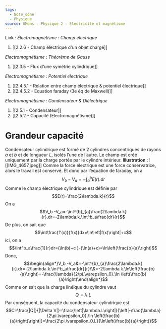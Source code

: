 ```yaml
---
tags:
  - Note_done
  - Physique
source: UMons - Physique 2 - Electricité et magnétisme
---
```


Link :
_Électromagnétisme : Champ électrique_
1. [[2.2.6 - Champ électrique d'un objet chargé]]

_Electromagnétisme : Théorème de Gauss_
1. [[2.3.5 - Flux d'une symétrie cylindrique]]

_Electromagnétisme : Potentiel électrique_
1. [[2.4.5.1 - Relation entre champ électrique & potentiel électrique]]
2. [[2.4.5.2 - Equation faraday (3e éq de Maxwell)]]

_Electromagnétisme : Condensateur & Diélectrique_
1. [[2.5.1 - Condensateur]]
2. [[2.5.2 - Capacité (Electromagnétisme)]]

# Grandeur capacité 
Condensateur cylindrique est formé de 2 cylindres concentriques de rayons $a$ et $b$ et de longueur $L$, isolés l’une de l’autre. Le champ est créé uniquement par la charge portée par le cylindre intérieur. 
**Illustration** : ![[IMG_4657.jpeg]]
Comme la force électrique est une force conservatrice, alors le travail est conservé. Et donc par l’équation de faraday, on a $$V_b -V_a=-\int^{b}_{a}E(r).dr$$ Comme le champ électrique cylindrique est définie par $$E(r)=\frac{2\lambda.k}{r}$$ On a $$V_b -V_a=-\int^{b}_{a}\frac{2\lambda.k}{r}.dr=-2\lambda.k.\int^b_a\frac{dr}{r}$$ De plus, on sait que $$\int\frac{f’(x)}{f(x)}dx=\ln\left|f(x)\right|+c$$ ici, on a $$\int^b_a\frac{1}{r}dr=(\ln(b)+c )-(\ln(a)+c)=\ln\left(\frac{b}{a}\right)$$ Donc, $$\begin{align*}V_b -V_a&=-\int^{b}_{a}\frac{2\lambda.k}{r}.dr=-2\lambda.k.\int^b_a\frac{dr}{r}\\&=-2\lambda.k.\ln\left(\frac{b}{a}\right)=-\frac{\lambda}{2\pi.\varepsilon_0}.\ln \left(\frac{b}{a}\right)\end{align*}$$
Comme on sait que la charge linéique du cylindre vaut $$Q=\lambda.L$$ Par conséquent, la capacité du condensateur cylindrique est $$C=\frac{|Q|}{|\Delta V|}=\frac{\left|\lambda.L\right|}{\left|-\frac{\lambda}{2\pi.\varepsilon_0}.\ln \left(\frac{b}{a}\right)\right|}=\frac{2\pi.\varepsilon_0.L}{\ln\left(\frac{b}{a}\right)}$$
